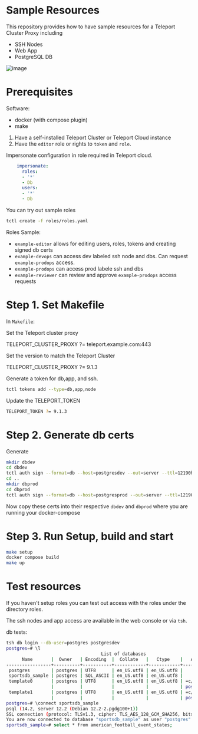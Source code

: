 # Sample Resources

This repository provides how to have sample resources for a Teleport Cluster Proxy including
  - SSH Nodes
  - Web App
  - PostgreSQL DB

![image](https://user-images.githubusercontent.com/60704961/164133283-8c256601-4774-42f7-a841-0edc0adae204.png)


# Prerequisites

Software:
- docker (with compose plugin)
- make


1. Have a self-installed Teleport Cluster or Teleport Cloud instance
2. Have the `editor` role or rights to  `token` and `role`.

Impersonate configuration in role required in Teleport cloud.
```yaml
    impersonate:
      roles:
      - '*'
      - Db
      users:
      - '*'
      - Db
```

You can try out sample roles
```bash
tctl create -f roles/roles.yaml
```
Roles Sample:
  - `example-editor` allows for editing users, roles, tokens and creating signed db certs
  - `example-devops` can access dev labeled ssh node and dbs. Can request `example-prodops` access.
  - `example-prodops` can access prod labele ssh and dbs
  - `example-reviewer` can review and approve `example-prodops` access requests



# Step 1. Set Makefile

In `Makefile`:

Set the Teleport cluster proxy

TELEPORT_CLUSTER_PROXY ?= teleport.example.com:443

Set the version to match the Teleport Cluster

TELEPORT_CLUSTER_PROXY ?= 9.1.3

Generate a token for db,app, and ssh.

```bash
tctl tokens add --type=db,app,node
```

Update the TELEPORT_TOKEN

```bash
TELEPORT_TOKEN ?= 9.1.3
```



# Step 2. Generate db certs

Generate

```bash
mkdir dbdev
cd dbdev
tctl auth sign --format=db --host=postgresdev --out=server --ttl=12190h
cd ..
mkdir dbprod
cd dbprod
tctl auth sign --format=db --host=postgresprod --out=server --ttl=12190h
```
Now copy these certs into their respective `dbdev` and `dbprod` where you are running your docker-compose


# Step 3. Run Setup, build and start

```bash
make setup
docker compose build
make up
```

# Test resources

If you haven't setup roles you can test out access with the roles under the directory roles.  

The ssh nodes and app access are available in the web console or via `tsh`. 


db tests:
```bash
tsh db login --db-user=postgres postgresdev
postgres=# \l
                                    List of databases
      Name       |  Owner   | Encoding  |  Collate   |   Ctype    |   Access privileges   
-----------------+----------+-----------+------------+------------+-----------------------
 postgres        | postgres | UTF8      | en_US.utf8 | en_US.utf8 | 
 sportsdb_sample | postgres | SQL_ASCII | en_US.utf8 | en_US.utf8 | 
 template0       | postgres | UTF8      | en_US.utf8 | en_US.utf8 | =c/postgres          +
                 |          |           |            |            | postgres=CTc/postgres
 template1       | postgres | UTF8      | en_US.utf8 | en_US.utf8 | =c/postgres          +
                 |          |           |            |            | postgres=CTc/postgres
postgres=# \connect sportsdb_sample
psql (14.2, server 12.2 (Debian 12.2-2.pgdg100+1))
SSL connection (protocol: TLSv1.3, cipher: TLS_AES_128_GCM_SHA256, bits: 128, compression: off)
You are now connected to database "sportsdb_sample" as user "postgres".    
sportsdb_sample=# select * from american_football_event_states;
```







